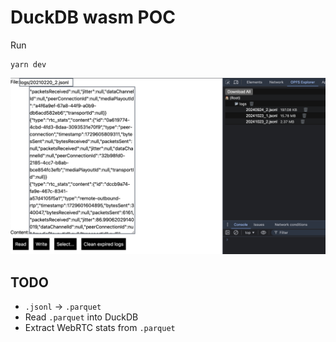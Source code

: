 # DuckDB wasm POC

Run
```
yarn dev
```
![](https://github.com/kowinauyeung/duckdb-wasm-poc/blob/main/src/assets/log-poc.png?raw=true)

## TODO
- `.jsonl` -> `.parquet`
- Read `.parquet` into DuckDB
- Extract WebRTC stats from `.parquet`